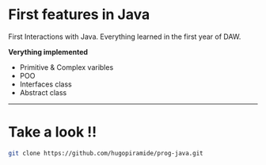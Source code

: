 # First features in Java
First Interactions with Java. Everything learned in the first year of DAW.

**Verything implemented**
  - Primitive & Complex varibles
  - POO
  - Interfaces class
  - Abstract class
    
---

# Take a look !!

```sh
git clone https://github.com/hugopiramide/prog-java.git
```
